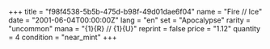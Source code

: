 +++
title = "f98f4538-5b5b-475d-b98f-49d01dae6f04"
name = "Fire // Ice"
date = "2001-06-04T00:00:00Z"
lang = "en"
set = "Apocalypse"
rarity = "uncommon"
mana = "{1}{R} // {1}{U}"
reprint = false
price = "1.12"
quantity = 4
condition = "near_mint"
+++
